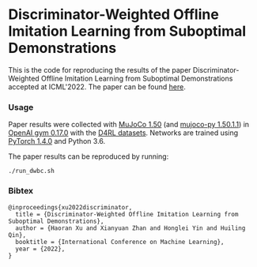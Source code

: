 # Discriminator-Weighted Offline Imitation Learning from Suboptimal Demonstrations

This is the code for reproducing the results of the paper Discriminator-Weighted Offline Imitation Learning from Suboptimal Demonstrations accepted at ICML'2022. The paper can be found [here](https://arxiv.org/abs/2106.06860).

### Usage
Paper results were collected with [MuJoCo 1.50](http://www.mujoco.org/) (and [mujoco-py 1.50.1.1](https://github.com/openai/mujoco-py)) in [OpenAI gym 0.17.0](https://github.com/openai/gym) with the [D4RL datasets](https://github.com/rail-berkeley/d4rl). Networks are trained using [PyTorch 1.4.0](https://github.com/pytorch/pytorch) and Python 3.6.

The paper results can be reproduced by running:
```
./run_dwbc.sh
```


### Bibtex
```
@inproceedings{xu2022discriminator,
  title = {Discriminator-Weighted Offline Imitation Learning from Suboptimal Demonstrations},
  author = {Haoran Xu and Xianyuan Zhan and Honglei Yin and Huiling Qin},
  booktitle = {International Conference on Machine Learning},
  year = {2022},
}
```

